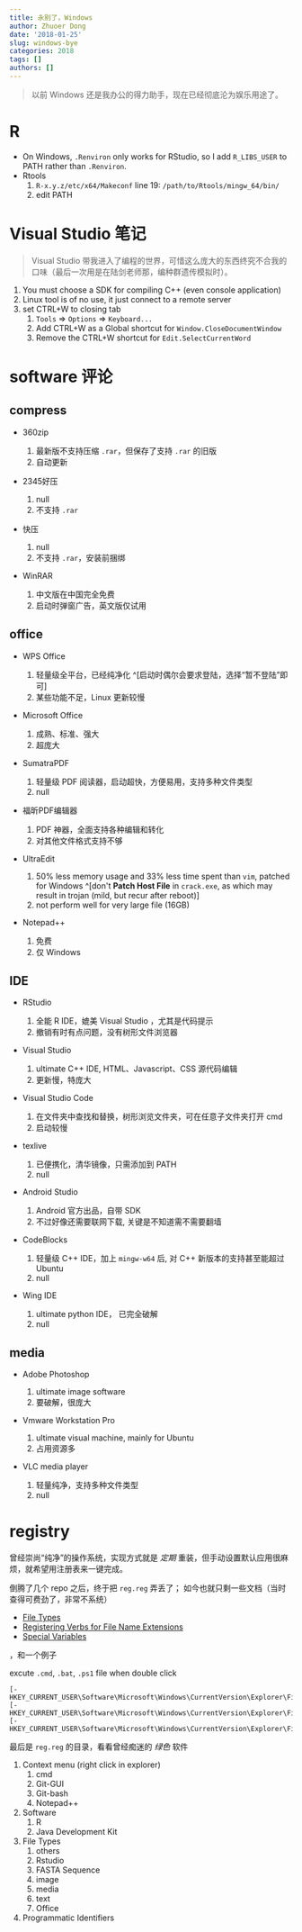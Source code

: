 ```yaml
---
title: 永别了，Windows
author: Zhuoer Dong
date: '2018-01-25'
slug: windows-bye
categories: 2018
tags: []
authors: []
---
```


> 以前 Windows 还是我办公的得力助手，现在已经彻底沦为娱乐用途了。



# R


- On Windows, `.Renviron` only works for RStudio, so I add `R_LIBS_USER` to PATH rather than `.Renviron`.
- Rtools  
  1. `R-x.y.z/etc/x64/Makeconf` line 19:  `/path/to/Rtools/mingw_64/bin/`
  1.  edit PATH



# Visual Studio 笔记

> Visual Studio 带我进入了编程的世界，可惜这么庞大的东西终究不合我的口味（最后一次用是在陆剑老师那，编种群遗传模拟时）。

1. You must choose a SDK for compiling C++ (even console application)
1. Linux tool is of no use, it just connect to a remote server
1. set CTRL+W to closing tab
    1. `Tools` => `Options` => `Keyboard...`
    1. Add CTRL+W as a Global shortcut for `Window.CloseDocumentWindow`
    1. Remove the CTRL+W shortcut for `Edit.SelectCurrentWord`



# software 评论 

## compress

  + 360zip
    1. 最新版不支持压缩 `.rar`，但保存了支持 `.rar` 的旧版
    1. 自动更新 
  
  + 2345好压
    1. null
    1. 不支持 `.rar`

  + 快压
    1. null
    1. 不支持 `.rar`，安装前捆绑
  
  + WinRAR
    1. 中文版在中国完全免费
    1. 启动时弹窗广告，英文版仅试用


## office

  + WPS Office
    1. 轻量级全平台，已经纯净化 ^[启动时偶尔会要求登陆，选择“暂不登陆”即可]
    1. 某些功能不足，Linux 更新较慢

  + Microsoft Office
    1. 成熟、标准、强大
    1. 超庞大

  + SumatraPDF
    1. 轻量级 PDF 阅读器，启动超快，方便易用，支持多种文件类型
    1. null

  + 福昕PDF编辑器
    1. PDF 神器，全面支持各种编辑和转化
    1. 对其他文件格式支持不够

  + UltraEdit
    1. 50% less memory usage and 33% less time spent than `vim`, patched for Windows ^[don't **Patch Host File** in `crack.exe`, as which may result in trojan (mild, but recur after reboot)]
    1. not perform well for very large file (16GB)

  + Notepad++
    1. 免费
    1. 仅 Windows


## IDE

  + RStudio
    1. 全能 R IDE，媲美 Visual Studio ，尤其是代码提示
    1. 撤销有时有点问题，没有树形文件浏览器

  + Visual Studio
    1. ultimate C++ IDE, HTML、Javascript、CSS 源代码编辑
    1. 更新慢，特庞大

  + Visual Studio Code
    1. 在文件夹中查找和替换，树形浏览文件夹，可在任意子文件夹打开 cmd
    1. 启动较慢
    
  + texlive
    1. 已便携化，清华镜像，只需添加到 PATH
    1. null

  + Android Studio
    1. Android 官方出品，自带 SDK
    2. 不过好像还需要联网下载, 关键是不知道需不需要翻墙

  + CodeBlocks
    1. 轻量级 C++ IDE，加上 `mingw-w64` 后, 对 C++ 新版本的支持甚至能超过 Ubuntu
    1. null

  + Wing IDE
    1. ultimate python IDE， 已完全破解
    1. null


## media

  + Adobe Photoshop
    1. ultimate image software
    1. 要破解，很庞大

  + Vmware Workstation Pro
    1. ultimate visual machine, mainly for Ubuntu
    1. 占用资源多

  + VLC media player
    1. 轻量纯净，支持多种文件类型
    1. null



# registry

曾经崇尚“纯净”的操作系统，实现方式就是 _定期_ 重装，但手动设置默认应用很麻烦，就希望用注册表来一键完成。

倒腾了几个 repo 之后，终于把 `reg.reg` 弄丢了； 如今也就只剩一些文档（当时查得可费劲了，非常不系统）

- [File Types](https://docs.microsoft.com/en-us/windows/win32/shell/fa-file-types?redirectedfrom=MSDN)
- [Registering Verbs for File Name Extensions](https://docs.microsoft.com/en-us/visualstudio/extensibility/registering-verbs-for-file-name-extensions?view=vs-2015)
- [Special Variables](https://superuser.com/a/473602/764435)

，和一个例子

excute `.cmd`, `.bat`, `.ps1` file when double click  
	
```reg
[-HKEY_CURRENT_USER\Software\Microsoft\Windows\CurrentVersion\Explorer\FileExts\.bat\UserChoice]
[-HKEY_CURRENT_USER\Software\Microsoft\Windows\CurrentVersion\Explorer\FileExts\.cmd\UserChoice]
[-HKEY_CURRENT_USER\Software\Microsoft\Windows\CurrentVersion\Explorer\FileExts\.ps1\UserChoice]
```

最后是 `reg.reg` 的目录，看看曾经痴迷的 _绿色_ 软件

1. Context menu (right click in explorer)
    1. cmd
    1. Git-GUI
    1. Git-bash
    1. Notepad++
1. Software
    1. R
    1. Java Development Kit
1. File Types
    1. others
    1. Rstudio
    1. FASTA Sequence
    1. image
    1. media
    1. text
    1. Office
1. Programmatic Identifiers